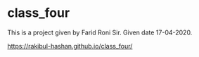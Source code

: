 # class_four
This is a project given by Farid Roni Sir. Given date 17-04-2020.

https://rakibul-hashan.github.io/class_four/
